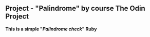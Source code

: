 ## Project - "Palindrome" by course The Odin Project
**This is a simple "*Palindrome check*" Ruby**
